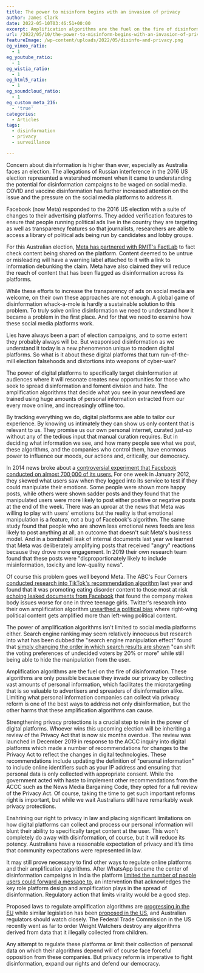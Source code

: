 ```yaml
---
title: The power to misinform begins with an invasion of privacy
author: James Clark
date: 2022-05-10T03:46:51+00:00
excerpt: Amplification algorithms are the fuel on the fire of disinformation.
url: /2022/05/10/the-power-to-misinform-begins-with-an-invasion-of-privacy/
featureImage: /wp-content/uploads/2022/05/disinfo-and-privacy.png
eg_vimeo_ratio:
  - 1
eg_youtube_ratio:
  - 1
eg_wistia_ratio:
  - 1
eg_html5_ratio:
  - 1
eg_soundcloud_ratio:
  - 1
eg_custom_meta_216:
  - 'true'
categories:
  - Articles
tags:
  - disinformation
  - privacy
  - surveillance

---
```

Concern about disinformation is higher than ever, especially as Australia faces an election. The allegations of Russian interference in the 2016 US election represented a watershed moment when it came to understanding the potential for disinformation campaigns to be waged on social media. COVID and vaccine disinformation has further increased attention on the issue and the pressure on the social media platforms to address it.

Facebook (now Meta) responded to the 2016 US election with a suite of changes to their advertising platforms. They added verification features to ensure that people running political ads live in the country they are targeting as well as transparency features so that journalists, researchers are able to access a library of political ads being run by candidates and lobby groups.

For this Australian election, [Meta has partnered with RMIT's FactLab][1] to fact check content being shared on the platform. Content deemed to be untrue or misleading will have a warning label attached to it with a link to information debunking the claim. Meta have also claimed they will reduce the reach of content that has been flagged as disinformation across its platforms.

While these efforts to increase the transparency of ads on social media are welcome, on their own these approaches are not enough. A global game of disinformation whack-a-mole is hardly a sustainable solution to this problem. To truly solve online disinformation we need to understand how it became a problem in the first place. And for that we need to examine how these social media platforms work.

Lies have always been a part of election campaigns, and to some extent they probably always will be. But weaponised disinformation as we understand it today is a new phenomenon unique to modern digital platforms. So what is it about these digital platforms that turn run-of-the-mill election falsehoods and distortions into weapons of cyber-war?

The power of digital platforms to specifically target disinformation at audiences where it will resonate creates new opportunities for those who seek to spread disinformation and foment division and hate. The amplification algorithms that decide what you see in your newsfeed are trained using huge amounts of personal information extracted from our every move online, and increasingly offline too.

By tracking everything we do, digital platforms are able to tailor our experience. By knowing us intimately they can show us only content that is relevant to us. They promise us our own personal internet, curated just-so without any of the tedious input that manual curation requires. But in deciding what information we see, and how many people see what we post, these algorithms, and the companies who control them, have enormous power to influence our moods, our actions and, critically, our democracy.

In 2014 news broke about a [controversial experiment that Facebook conducted on almost 700,000 of its users.][2] For one week in January 2012, they skewed what users saw when they logged into its service to test if they could manipulate their emotions. Some people were shown more happy posts, while others were shown sadder posts and they found that the manipulated users were more likely to post either positive or negative posts at the end of the week. There was an uproar at the news that Meta was willing to play with users' emotions but the reality is that emotional manipulation is a feature, not a bug of Facebook's algorithm. The same study found that people who are shown less emotional news feeds are less likely to post anything at all, an outcome that doesn't suit Meta's business model. And in a bombshell leak of internal documents last year we learned that Meta was deliberately amplifying posts that received "angry" reactions because they drove more engagement. In 2019 their own research team found that these posts were "disproportionately likely to include misinformation, toxicity and low-quality news".

Of course this problem goes well beyond Meta. The ABC's Four Corners [conducted research into TikTok's recommendation algorithm][3] last year and found that it was promoting eating disorder content to those most at risk [echoing leaked documents from Facebook][4] that found the company makes body issues worse for one in three teenage girls. Twitter's research into their own amplification algorithm [unearthed a political bias][5] where right-wing political content gets amplified more than left-wing political content.

The power of amplification algorithms isn't limited to social media platforms either. Search engine ranking may seem relatively innocuous but research into what has been dubbed the "search engine manipulation effect" found that [simply changing the order in which search results are shown][6] "can shift the voting preferences of undecided voters by 20% or more" while still being able to hide the manipulation from the user.

Amplification algorithms are the fuel on the fire of disinformation. These algorithms are only possible because they invade our privacy by collecting vast amounts of personal information, which facilitates the microtargeting that is so valuable to advertisers and spreaders of disinformation alike. Limiting what personal information companies can collect via privacy reform is one of the best ways to address not only disinformation, but the other harms that these amplification algorithms can cause.

Strengthening privacy protections is a crucial step to rein in the power of digital platforms. Whoever wins this upcoming election will be inheriting a review of the Privacy Act that is now six months overdue. The review was launched in December 2019 in response to the ACCC inquiry into digital platforms which made a number of recommendations for changes to the Privacy Act to reflect the changes in digital technologies. These recommendations include updating the definition of "personal information" to include online identifiers such as your IP address and ensuring that personal data is only collected with appropriate consent. While the government acted with haste to implement other recommendations from the ACCC such as the News Media Bargaining Code, they opted for a full review of the Privacy Act. Of course, taking the time to get such important reforms right is important, but while we wait Australians still have remarkably weak privacy protections.

Enshrining our right to privacy in law and placing significant limitations on how digital platforms can collect and process our personal information will blunt their ability to specifically target content at the user. This won't completely do away with disinformation, of course, but it will reduce its potency. Australians have a reasonable expectation of privacy and it&#8217;s time that community expectations were represented in law.

It may still prove necessary to find other ways to regulate online platforms and their amplification algorithms. After WhatsApp became the center of disinformation campaigns in India the platform [limited the number of people users could forward a message to][7], an intervention that acknowledges the key role platform design and amplification plays in the spread of disinformation. Regulatory action that limits virality would be a good step.

Proposed laws to regulate amplification algorithms are [progressing in the EU][8] while similar legislation has been [proposed in the US][9], and Australian regulators should watch closely. The Federal Trade Commission in the US recently went as far to order Weight Watchers destroy any algorithms derived from data that it illegally collected from children.

Any attempt to regulate these platforms or limit their collection of personal data on which their algorithms depend will of course face forceful opposition from these companies. But privacy reform is imperative to fight disinformation, expand our rights and defend our democracy.

 [1]: https://www.abc.net.au/news/2022-03-16/fact-check-facebook-instagram-rmit-factlab-fact-checking/100911966
 [2]: https://www.theguardian.com/technology/2014/jun/29/facebook-users-emotions-news-feeds
 [3]: https://www.abc.net.au/news/2021-07-26/tiktok-algorithm-dangerous-eating-disorder-content-censorship/100277134
 [4]: https://www.cnbc.com/2021/09/14/facebook-documents-show-how-toxic-instagram-is-for-teens-wsj.html
 [5]: https://blog.twitter.com/en_us/topics/company/2021/rml-politicalcontent
 [6]: https://www.pnas.org/doi/10.1073/pnas.1419828112
 [7]: https://www.bbc.com/news/technology-46945642
 [8]: https://www.europarl.europa.eu/news/en/press-room/20220114IPR21017/digital-services-act-regulating-platforms-for-a-safer-online-space-for-users
 [9]: https://www.washingtonpost.com/technology/2021/10/12/congress-regulate-facebook-algorithm/

